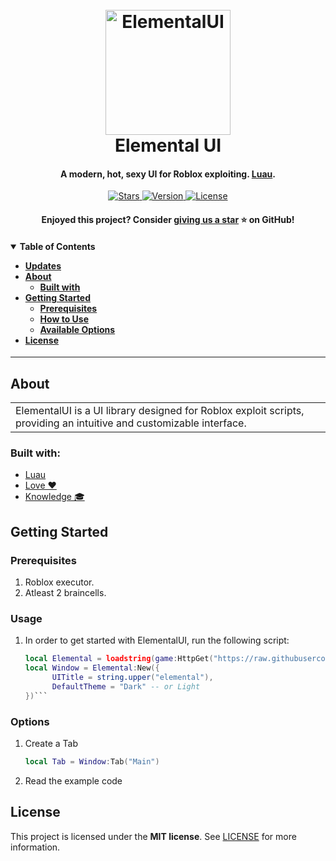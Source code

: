 <h1 align="center">
  <br>
  <a href="https://github.com/spxnso/ElementalUI">
    <img src="https://www.lua.org/images/luaa.gif" alt="ElementalUI" width="200">
  </a>
  <br>
  Elemental UI
  <br>
  <h4 align="center">
    A modern, hot, sexy UI for Roblox exploiting.
    <a href="https://luau.org/" target="_blank">Luau</a>.
  </h4>
</h1>

<p align="center">
  <a href="https://github.com/spxnso/ElementalUI/stargazers">
    <img src="https://img.shields.io/github/stars/spxnso/ElementalUI?color=%232C2D72" alt="Stars">
  </a>
  <a href="https://github.com/spxnso/ElementalUI/readme.md">
    <img src="https://img.shields.io/badge/version-1.0.1-%232C2D72" alt="Version">
  </a>
  <a href="https://github.com/spxnso/ElementalUI/LICENSE">
    <img src="https://img.shields.io/github/license/spxnso/ElementalUI?color=%232C2D72" alt="License">
  </a>
</p>

<p align="center">
  <h4 align="center">
    Enjoyed this project? Consider
    <a href="https://github.com/spxnso/ElementalUI/stargazers">giving us a star</a> ⭐ on GitHub!
  </h4>
</p>

<h4 align="left">
  <details open="open">
    <summary>Table of Contents</summary>
    <ul>
      <li><a href="#updates">Updates</a>
      <li><a href="#about">About</a>
        <ul>
          <li><a href="#built-with">Built with</a></li>
        </ul>
      </li>
      <li><a href="#getting-started">Getting Started</a>
        <ul>
          <li><a href="#prerequisites">Prerequisites</a></li>
          <li><a href="#usage">How to Use</a></li>
          <li><a href="#options">Available Options</a></li>
        </ul>
      </li>
      <li><a href="#license">License</a></li>
    </ul>
  </details>
</h4>

---

## About

<table>
  <tr>
    <td>
      ElementalUI is a UI library designed for Roblox exploit scripts, providing an intuitive and customizable interface.
    </td>
  </tr>
</table>

### Built with:
- [Luau](https://luau.org/)
- [Love ❤️](https://c.tenor.com/kq7GyBPPIj0AAAAd/tenor.gif)
- [Knowledge 🎓](https://chatgpt.com)


## Getting Started

### Prerequisites

1. Roblox executor.
2. Atleast 2 braincells.

### Usage

1. In order to get started with ElementalUI, run the following script:
   ```lua
   local Elemental = loadstring(game:HttpGet("https://raw.githubusercontent.com/spxnso/ElementalUI/refs/heads/main/source.lua"))()
   local Window = Elemental:New({
         UITitle = string.upper("elemental"),
         DefaultTheme = "Dark" -- or Light
   })```

### Options
1. Create a Tab
   ```lua
   local Tab = Window:Tab("Main")
   ```
2. Read the example code

## License

This project is licensed under the **MIT license**.
See [LICENSE](LICENSE) for more information.
